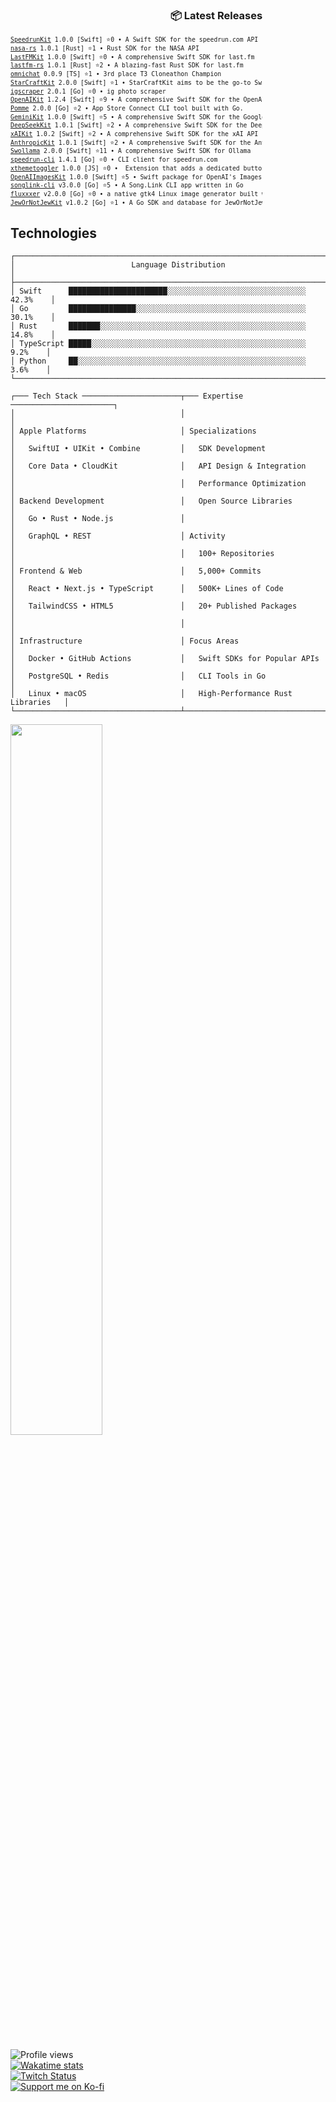 





















































































<!-- Recent Releases -->
<div style="width: 80%; text-align: right;">
<h3>📦 Latest Releases</h3>
<pre style="text-align: left; margin-left: auto; font-size: 0.7em; line-height: 1.4;">
<a href="https://github.com/marcusziade/SpeedrunKit/releases/tag/1.0.0">SpeedrunKit</a> 1.0.0 [Swift] ⭐0 • A Swift SDK for the speedrun.com API
<a href="https://github.com/marcusziade/nasa-rs/releases/tag/1.0.1">nasa-rs</a> 1.0.1 [Rust] ⭐1 • Rust SDK for the NASA API
<a href="https://github.com/marcusziade/LastFMKit/releases/tag/1.0.0">LastFMKit</a> 1.0.0 [Swift] ⭐0 • A comprehensive Swift SDK for last.fm
<a href="https://github.com/marcusziade/lastfm-rs/releases/tag/1.0.1">lastfm-rs</a> 1.0.1 [Rust] ⭐2 • A blazing-fast Rust SDK for last.fm
<a href="https://github.com/marcusziade/omnichat/releases/tag/0.0.9">omnichat</a> 0.0.9 [TS] ⭐1 • 3rd place T3 Cloneathon Champion
<a href="https://github.com/marcusziade/StarCraftKit/releases/tag/2.0.0">StarCraftKit</a> 2.0.0 [Swift] ⭐1 • StarCraftKit aims to be the go-to Swift package for developers working with the StarCraft II pro scene.
<a href="https://github.com/marcusziade/igscraper/releases/tag/2.0.1">igscraper</a> 2.0.1 [Go] ⭐0 • ig photo scraper
<a href="https://github.com/marcusziade/OpenAIKit/releases/tag/1.2.4">OpenAIKit</a> 1.2.4 [Swift] ⭐9 • A comprehensive Swift SDK for the OpenAI API.
<a href="https://github.com/marcusziade/Pomme/releases/tag/2.0.0">Pomme</a> 2.0.0 [Go] ⭐2 • App Store Connect CLI tool built with Go.
<a href="https://github.com/marcusziade/GeminiKit/releases/tag/1.0.0">GeminiKit</a> 1.0.0 [Swift] ⭐5 • A comprehensive Swift SDK for the Google Gemini API
<a href="https://github.com/marcusziade/DeepSeekKit/releases/tag/1.0.1">DeepSeekKit</a> 1.0.1 [Swift] ⭐2 • A comprehensive Swift SDK for the DeepSeek API
<a href="https://github.com/marcusziade/xAIKit/releases/tag/1.0.2">xAIKit</a> 1.0.2 [Swift] ⭐2 • A comprehensive Swift SDK for the xAI API
<a href="https://github.com/marcusziade/AnthropicKit/releases/tag/1.0.1">AnthropicKit</a> 1.0.1 [Swift] ⭐2 • A comprehensive Swift SDK for the Anthropic API
<a href="https://github.com/marcusziade/Swollama/releases/tag/2.0.0">Swollama</a> 2.0.0 [Swift] ⭐11 • A comprehensive Swift SDK for Ollama
<a href="https://github.com/marcusziade/speedrun-cli/releases/tag/1.4.1">speedrun-cli</a> 1.4.1 [Go] ⭐0 • CLI client for speedrun.com
<a href="https://github.com/marcusziade/xthemetoggler/releases/tag/1.0.0">xthemetoggler</a> 1.0.0 [JS] ⭐0 •  Extension that adds a dedicated button on X.com to quickly access display settings
<a href="https://github.com/marcusziade/OpenAIImagesKit/releases/tag/1.0.0">OpenAIImagesKit</a> 1.0.0 [Swift] ⭐5 • Swift package for OpenAI's Images API
<a href="https://github.com/marcusziade/songlink-cli/releases/tag/v3.0.0">songlink-cli</a> v3.0.0 [Go] ⭐5 • A Song.Link CLI app written in Go
<a href="https://github.com/marcusziade/fluxxxer/releases/tag/v2.0.0">fluxxxer</a> v2.0.0 [Go] ⭐0 • a native gtk4 Linux image generator built with Go
<a href="https://github.com/marcusziade/JewOrNotJewKit/releases/tag/v1.0.2">JewOrNotJewKit</a> v1.0.2 [Go] ⭐1 • A Go SDK and database for JewOrNotJew(dot)com
</pre>
</div>
<!-- End Recent Releases -->



























## Technologies

```
┌──────────────────────────────────────────────────────────────────────────────┐
│                          Language Distribution                                │
├──────────────────────────────────────────────────────────────────────────────┤
│ Swift      ██████████████████████░░░░░░░░░░░░░░░░░░░░░░░░░░░░░░░   42.3%    │
│ Go         ███████████████░░░░░░░░░░░░░░░░░░░░░░░░░░░░░░░░░░░░░░   30.1%    │
│ Rust       ███████░░░░░░░░░░░░░░░░░░░░░░░░░░░░░░░░░░░░░░░░░░░░░░   14.8%    │
│ TypeScript █████░░░░░░░░░░░░░░░░░░░░░░░░░░░░░░░░░░░░░░░░░░░░░░░░    9.2%    │
│ Python     ██░░░░░░░░░░░░░░░░░░░░░░░░░░░░░░░░░░░░░░░░░░░░░░░░░░░    3.6%    │
└──────────────────────────────────────────────────────────────────────────────┘

┌─── Tech Stack ──────────────────────┬─── Expertise ───────────────────────┐
│                                     │                                     │
│ Apple Platforms                     │ Specializations                     │
│   SwiftUI • UIKit • Combine         │   SDK Development                   │
│   Core Data • CloudKit              │   API Design & Integration          │
│                                     │   Performance Optimization          │
│ Backend Development                 │   Open Source Libraries             │
│   Go • Rust • Node.js               │                                     │
│   GraphQL • REST                    │ Activity                            │
│                                     │   100+ Repositories                 │
│ Frontend & Web                      │   5,000+ Commits                    │
│   React • Next.js • TypeScript      │   500K+ Lines of Code               │
│   TailwindCSS • HTML5               │   20+ Published Packages            │
│                                     │                                     │
│ Infrastructure                      │ Focus Areas                         │
│   Docker • GitHub Actions           │   Swift SDKs for Popular APIs       │
│   PostgreSQL • Redis                │   CLI Tools in Go                   │
│   Linux • macOS                     │   High-Performance Rust Libraries   │
└─────────────────────────────────────┴─────────────────────────────────────┘
```

<p align="left">
  <img width="54%" src="https://github-readme-stats.vercel.app/api?username=marcusziade&hide_border=true&custom_title=Open%20Source&theme=transparent" />
</p>






























































</div>


<div style="display: flex; justify-content: space-between; align-items: flex-start;">
  <div style="width: 35%;">
    <img src="https://komarev.com/ghpvc/?username=marcusziade&label=Profile%20views&color=0e75b6&style=flat" alt="Profile views" /><br>
    <a href="https://wakatime.com/@52d828f5-807b-496a-bfc0-5dbef43c05e5"><img src="https://wakatime.com/badge/user/52d828f5-807b-496a-bfc0-5dbef43c05e5.svg" alt="Wakatime stats" /></a><br>
    <a href="https://www.twitch.tv/guitaripod"><img src="https://img.shields.io/twitch/status/guitaripod?logo=twitchsx&style=for-the-badge&color=0891b2&labelColor=7F00FF&label=TWITCH+STATUS" alt="Twitch Status" /></a><br>
    <a href="https://ko-fi.com/A0A6EOA7C"><img src="https://ko-fi.com/img/githubbutton_sm.svg" alt="Support me on Ko-fi" /></a><br>
  </div>

  
